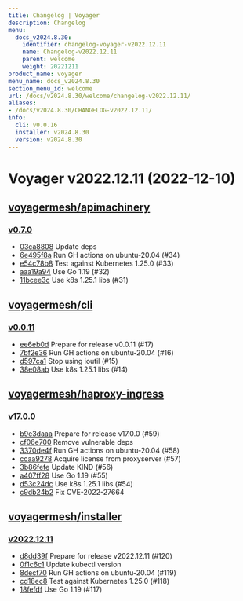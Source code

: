 ```yaml
---
title: Changelog | Voyager
description: Changelog
menu:
  docs_v2024.8.30:
    identifier: changelog-voyager-v2022.12.11
    name: Changelog-v2022.12.11
    parent: welcome
    weight: 20221211
product_name: voyager
menu_name: docs_v2024.8.30
section_menu_id: welcome
url: /docs/v2024.8.30/welcome/changelog-v2022.12.11/
aliases:
- /docs/v2024.8.30/CHANGELOG-v2022.12.11/
info:
  cli: v0.0.16
  installer: v2024.8.30
  version: v2024.8.30
---
```


# Voyager v2022.12.11 (2022-12-10)


## [voyagermesh/apimachinery](https://github.com/voyagermesh/apimachinery)

### [v0.7.0](https://github.com/voyagermesh/apimachinery/releases/tag/v0.7.0)

- [03ca8808](https://github.com/voyagermesh/apimachinery/commit/03ca8808) Update deps
- [6e495f8a](https://github.com/voyagermesh/apimachinery/commit/6e495f8a) Run GH actions on ubuntu-20.04 (#34)
- [e54c78b8](https://github.com/voyagermesh/apimachinery/commit/e54c78b8) Test against Kubernetes 1.25.0 (#33)
- [aaa19a94](https://github.com/voyagermesh/apimachinery/commit/aaa19a94) Use Go 1.19 (#32)
- [11bcee3c](https://github.com/voyagermesh/apimachinery/commit/11bcee3c) Use k8s 1.25.1 libs (#31)



## [voyagermesh/cli](https://github.com/voyagermesh/cli)

### [v0.0.11](https://github.com/voyagermesh/cli/releases/tag/v0.0.11)

- [ee6eb0d](https://github.com/voyagermesh/cli/commit/ee6eb0d) Prepare for release v0.0.11 (#17)
- [7bf2e36](https://github.com/voyagermesh/cli/commit/7bf2e36) Run GH actions on ubuntu-20.04 (#16)
- [d597ca1](https://github.com/voyagermesh/cli/commit/d597ca1) Stop using ioutil (#15)
- [38e08ab](https://github.com/voyagermesh/cli/commit/38e08ab) Use k8s 1.25.1 libs (#14)



## [voyagermesh/haproxy-ingress](https://github.com/voyagermesh/haproxy-ingress)

### [v17.0.0](https://github.com/voyagermesh/haproxy-ingress/releases/tag/v17.0.0)

- [b9e3daaa](https://github.com/voyagermesh/haproxy-ingress/commit/b9e3daaa4) Prepare for release v17.0.0 (#59)
- [cf06e700](https://github.com/voyagermesh/haproxy-ingress/commit/cf06e700c) Remove vulnerable deps
- [3370de4f](https://github.com/voyagermesh/haproxy-ingress/commit/3370de4f0) Run GH actions on ubuntu-20.04 (#58)
- [ccaa9278](https://github.com/voyagermesh/haproxy-ingress/commit/ccaa9278e) Acquire license from proxyserver (#57)
- [3b86fefe](https://github.com/voyagermesh/haproxy-ingress/commit/3b86fefef) Update KIND (#56)
- [a407ff28](https://github.com/voyagermesh/haproxy-ingress/commit/a407ff284) Use Go 1.19 (#55)
- [d53c24dc](https://github.com/voyagermesh/haproxy-ingress/commit/d53c24dce) Use k8s 1.25.1 libs (#54)
- [c9db24b2](https://github.com/voyagermesh/haproxy-ingress/commit/c9db24b25) Fix CVE-2022-27664



## [voyagermesh/installer](https://github.com/voyagermesh/installer)

### [v2022.12.11](https://github.com/voyagermesh/installer/releases/tag/v2022.12.11)

- [d8dd39f](https://github.com/voyagermesh/installer/commit/d8dd39f) Prepare for release v2022.12.11 (#120)
- [0f1c6c1](https://github.com/voyagermesh/installer/commit/0f1c6c1) Update kubectl version
- [8decf70](https://github.com/voyagermesh/installer/commit/8decf70) Run GH actions on ubuntu-20.04 (#119)
- [cd18ec8](https://github.com/voyagermesh/installer/commit/cd18ec8) Test against Kubernetes 1.25.0 (#118)
- [18fefdf](https://github.com/voyagermesh/installer/commit/18fefdf) Use Go 1.19 (#117)




